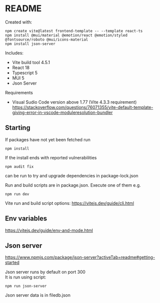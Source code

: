 # README  
Created with:  
```
npm create vite@latest frontend-template -- --template react-ts
npm install @mui/material @emotion/react @emotion/styled @fontsource/roboto @mui/icons-material
npm install json-server
```
Includes:  
* Vite build tool 4.5.1
* React 18
* Typescript 5
* MUI 5
* Json Server

Requirements
* Visual Sudio Code version above 1.77 (Vite 4.3.3 requirement)
https://stackoverflow.com/questions/76071355/vite-default-template-giving-error-in-vscode-moduleresolution-bundler

## Starting
If packages have not yet been fetched run
```
npm install
```
If the install ends with reported vulnerabilities  
```
npm audit fix
```
can be run to try and upgrade dependencies in package-lock.json  

Run and build scripts are in package.json. Execute one of them e.g.
```
npm run dev
```
Vite run and build script options: https://vitejs.dev/guide/cli.html

## Env variables
https://vitejs.dev/guide/env-and-mode.html

## Json server
https://www.npmjs.com/package/json-server?activeTab=readme#getting-started  

Json server runs by default on port 300  
It is run using script:  
```
npm run json-server
```
Json server data is in filedb.json